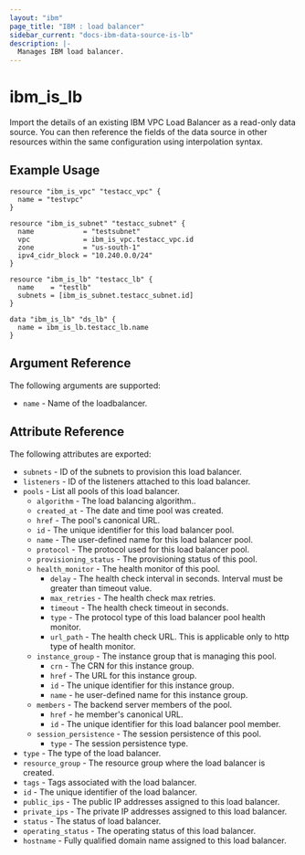 ```yaml
---
layout: "ibm"
page_title: "IBM : load balancer"
sidebar_current: "docs-ibm-data-source-is-lb"
description: |-
  Manages IBM load balancer.
---
```


# ibm\_is_lb

Import the details of an existing IBM VPC Load Balancer as a read-only data source. You can then reference the fields of the data source in other resources within the same configuration using interpolation syntax.


## Example Usage

```hcl
resource "ibm_is_vpc" "testacc_vpc" {
  name = "testvpc"
}

resource "ibm_is_subnet" "testacc_subnet" {
  name            = "testsubnet"
  vpc             = ibm_is_vpc.testacc_vpc.id
  zone            = "us-south-1"
  ipv4_cidr_block = "10.240.0.0/24"
}

resource "ibm_is_lb" "testacc_lb" {
  name    = "testlb"
  subnets = [ibm_is_subnet.testacc_subnet.id]
}

data "ibm_is_lb" "ds_lb" {
  name = ibm_is_lb.testacc_lb.name
}
```

## Argument Reference

The following arguments are supported:

* `name` -  Name of the loadbalancer.

## Attribute Reference

The following attributes are exported:


* `subnets` - ID of the subnets to provision this load balancer.
* `listeners` - ID of the listeners attached to this load balancer.
* `pools` - List all pools of this load balancer.
  * `algorithm` - The load balancing algorithm..
  * `created_at` - The date and time pool was created.
  * `href` - The pool's canonical URL.
  * `id` - The unique identifier for this load balancer pool.
  * `name` - The user-defined name for this load balancer pool.
  * `protocol` - The protocol used for this load balancer pool.
  * `provisioning_status` - The provisioning status of this pool.
  * `health_monitor` - The health monitor of this pool.
    * `delay` - The health check interval in seconds. Interval must be greater than timeout value.
    * `max_retries` - The health check max retries.
    * `timeout` - The health check timeout in seconds.
    * `type` - The protocol type of this load balancer pool health monitor.
    * `url_path` - The health check URL. This is applicable only to http type of health monitor.
  * `instance_group` - The instance group that is managing this pool.
    * `crn` - The CRN for this instance group.
    * `href` - The URL for this instance group.
    * `id` - The unique identifier for this instance group.
    * `name` - he user-defined name for this instance group.
  * `members` - The backend server members of the pool.
    * `href` - he member's canonical URL.
    * `id` - The unique identifier for this load balancer pool member. 
  * `session_persistence` - The session persistence of this pool.
    * `type` - The session persistence type.
* `type` - The type of the load balancer.
* `resource_group` - The resource group where the load balancer is created.
* `tags` - Tags associated with the load balancer.
* `id` - The unique identifier of the load balancer.
* `public_ips` - The public IP addresses assigned to this load balancer.
* `private_ips` - The private IP addresses assigned to this load balancer.
* `status` - The status of load balancer.
* `operating_status` - The operating status of this load balancer.
* `hostname` - Fully qualified domain name assigned to this load balancer.
